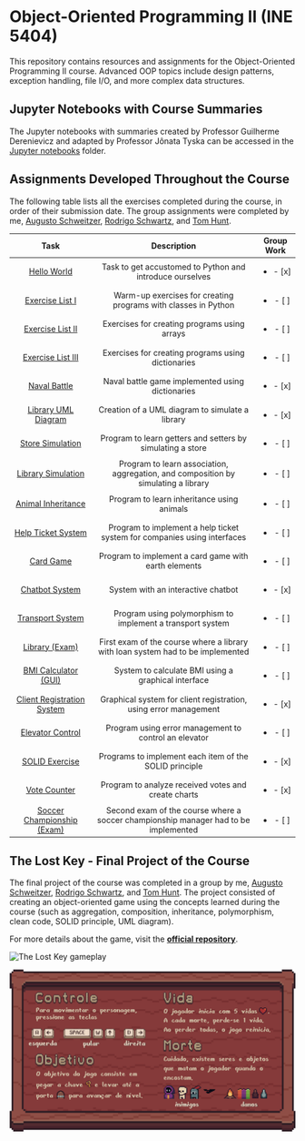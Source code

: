 # Object-Oriented Programming II (INE 5404)

This repository contains resources and assignments for the Object-Oriented Programming II course. Advanced OOP topics include design patterns, exception handling, file I/O, and more complex data structures.

## Jupyter Notebooks with Course Summaries

The Jupyter notebooks with summaries created by Professor Guilherme Derenievicz and adapted by Professor Jônata Tyska can be accessed in the [Jupyter notebooks](./jupyter%20notebooks/) folder.

## Assignments Developed Throughout the Course

The following table lists all the exercises completed during the course, in order of their submission date. The group assignments were completed by me, [Augusto Schweitzer](https://github.com/AugustoSchw), [Rodrigo Schwartz](https://github.com/R0drigoSchwartz), and [Tom Hunt](https://github.com/tmphnt).

|    Task    |        Description         | Group Work | 
| :--------: | :------------------------: | :--------: | 
| [Hello World](https://github.com/INE-UFSC/hello-world-apresenta-es-grupo-1-23-2) | Task to get accustomed to Python and introduce ourselves | <ul><li>- [x] </li></ul> |
| [Exercise List I](./solo%20tasks/exercise%20lists/Lista%201%20-%20Classes.ipynb) | Warm-up exercises for creating programs with classes in Python | <ul><li>- [ ] </li></ul> |
| [Exercise List II](./solo%20tasks/exercise%20lists/Lista%202%20-%20Listas.ipynb) | Exercises for creating programs using arrays | <ul><li>- [ ] </li></ul> |
| [Exercise List III](./solo%20tasks/exercise%20lists/Lista%203%20-%20Dicionários.ipynb) | Exercises for creating programs using dictionaries | <ul><li>- [ ] </li></ul> |
| [Naval Battle](./group%20tasks/naval%20battle/) | Naval battle game implemented using dictionaries | <ul><li>- [x] </li></ul> |
| [Library UML Diagram](./group%20tasks/UML%20Diagram%20-%20Library.png) | Creation of a UML diagram to simulate a library | <ul><li>- [x] </li></ul> |
| [Store Simulation](./solo%20tasks/store%20simulation/) | Program to learn getters and setters by simulating a store | <ul><li>- [ ] </li></ul> |
| [Library Simulation](./solo%20tasks/library/) | Program to learn association, aggregation, and composition by simulating a library | <ul><li>- [ ] </li></ul> |
| [Animal Inheritance](./solo%20tasks/animals/) | Program to learn inheritance using animals | <ul><li>- [ ] </li></ul> |
| [Help Ticket System](./solo%20tasks/ticket%20help/) | Program to implement a help ticket system for companies using interfaces | <ul><li>- [ ] </li></ul> |
| [Card Game](./solo%20tasks/card%20game/) | Program to implement a card game with earth elements | <ul><li>- [ ] </li></ul> |
| [Chatbot System](./group%20tasks/chatbot%20system/) | System with an interactive chatbot | <ul><li>- [x] </li></ul> |
| [Transport System](./solo%20tasks/exercise%20lists/Exercicio%20Polimorfismo.ipynb) | Program using polymorphism to implement a transport system | <ul><li>- [ ] </li></ul> |
| [Library (Exam)](./solo%20tasks/library%20exam/) | First exam of the course where a library with loan system had to be implemented | <ul><li>- [ ] </li></ul> |
| [BMI Calculator (GUI)](./solo%20tasks/bmi%20calculator/) | System to calculate BMI using a graphical interface | <ul><li>- [ ] </li></ul> |
| [Client Registration System](./group%20tasks/client%20registration/) | Graphical system for client registration, using error management | <ul><li>- [x] </li></ul> |
| [Elevator Control](./solo%20tasks/elevator/) | Program using error management to control an elevator | <ul><li>- [ ] </li></ul> |
| [SOLID Exercise](./group%20tasks/solid/) | Programs to implement each item of the SOLID principle | <ul><li>- [x] </li></ul> |
| [Vote Counter](./group%20tasks/voting%20system/) | Program to analyze received votes and create charts | <ul><li>- [x] </li></ul> |
| [Soccer Championship (Exam)](./group%20tasks/voting%20system/) | Second exam of the course where a soccer championship manager had to be implemented | <ul><li>- [ ] </li></ul> |

## The Lost Key - Final Project of the Course

The final project of the course was completed in a group by me, [Augusto Schweitzer](https://github.com/AugustoSchw), [Rodrigo Schwartz](https://github.com/R0drigoSchwartz), and [Tom Hunt](https://github.com/tmphnt). The project consisted of creating an object-oriented game using the concepts learned during the course (such as aggregation, composition, inheritance, polymorphism, clean code, SOLID principle, UML diagram).

For more details about the game, visit the **[official repository](https://github.com/pehqge/the-lost-key)**.
<div align="center">
    <div style="display: flex; align-items: center;">
        <img src="./group tasks/the lost key/gif.gif" alt="The Lost Key gameplay" style="align-self: center;">
    </div>
    <p></p>
    <p></p>
</div>
<div align="center">
    <div style="display: flex; align-items: center;">
        <img src="./group tasks/the lost key/tutorial.png" alt="The Lost Key tutorial" style="align-self: center;">
    </div>
</div>